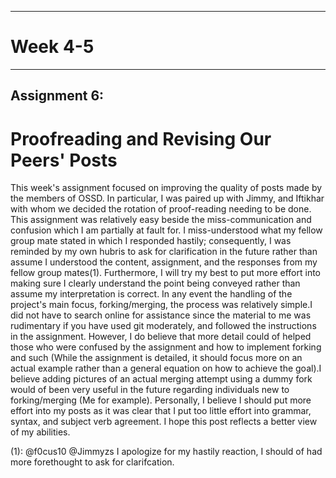 
---
# Week 4-5
---
## Assignment 6:

# Proofreading and Revising Our Peers' Posts

This week's assignment focused on improving the quality of posts made by the members of OSSD. In particular, I was paired up with Jimmy, and Iftikhar with whom we decided the rotation of proof-reading needing to be done.  This assignment was relatively easy beside the miss-communication and confusion which I am partially at fault for. I miss-understood what my fellow group mate stated in which I responded hastily; consequently, I was reminded by my own hubris to ask for clarification in the future rather than assume I understood the content, assignment, and the responses from my fellow group mates(1). Furthermore, I will try my best to put more effort into making sure I clearly understand the point being conveyed rather than assume my interpretation is correct. In any event the handling of the project's main focus, forking/merging, the process was relatively simple.I did not have to search online for assistance since the material to me was rudimentary if you have used git moderately, and followed the instructions in the assignment. However, I do believe that more detail could of helped those who were confused by the assignment and how to implement forking and such (While the assignment is detailed, it should focus more on an actual example rather than a general equation on how to achieve the goal).I believe adding pictures of an actual merging attempt using a dummy fork would of been very useful in the future regarding individuals new to forking/merging (Me for example). Personally, I believe I should put more effort into my posts as it was clear that I put too little effort into grammar, syntax, and subject verb agreement. I hope this post reflects a better view of my abilities. 


(1): @f0cus10 @Jimmyzs I apologize for my hastily reaction, I should of had more forethought to ask for clarifcation. 
